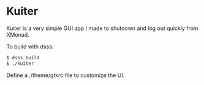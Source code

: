 # Kuiter

Kuiter is a very simple GUI app I made to shutdown and log out quickly from XMonad.

To build with dsss:

```bash
$ dsss build
$ ./kuiter
```

Define a ./theme/gtkrc file to customize the UI.
